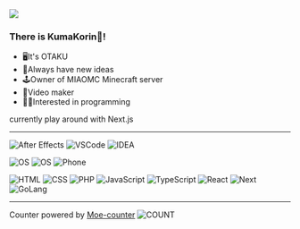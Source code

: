<img src="https://count.getloli.com/get/@github-profile-kumakorin" />


### There is KumaKorin👋!

- 🖥It's OTAKU
- 🌟Always have new ideas
- 🕹Owner of MIAOMC Minecraft server
- 🎥Video maker
- 👩‍💻Interested in programming


currently play around with Next.js

---

![After Effects](https://img.shields.io/badge/-After%20Effects-9796f2?style=flat-square&logo=adobe%20after%20effects&logoColor=white) ![VSCode](https://img.shields.io/badge/-Visual%20Studio%20Code-3383b8?style=flat-square&logo=Visual%20Studio%20Code&logoColor=white) ![IDEA](https://img.shields.io/badge/-IDEA-000000?style=flat-square&logo=intellijidea&logoColor=white)
  
![OS](https://img.shields.io/badge/OS-Windows-33aadd?style=flat-square&logo=windows&logoColor=ffffff) ![OS](https://img.shields.io/badge/OS-Rocky-10B981?style=flat-square&logo=rockylinux&logoColor=ffffff) ![Phone](https://img.shields.io/badge/XiaoMi-Mi%2014%20Pro-e96518?style=flat-square&logo=xiaomi&logoColor=ffffff)
  
![HTML](https://img.shields.io/badge/-HTML5-E34F26?style=flat-square&logo=html5&logoColor=white) ![CSS](https://img.shields.io/badge/-CSS3-149cd5?style=flat-square&logo=css3&logoColor=white) ![PHP](https://img.shields.io/badge/-PHP-687cb0?style=flat-square&logo=PHP&logoColor=white) ![JavaScript](https://img.shields.io/badge/-JavaScript-0e84ce?style=flat-square&logo=javascript&logoColor=white) ![TypeScript](https://img.shields.io/badge/-TypeScript-3178C6?style=flat-square&logo=typescript&logoColor=white) ![React](https://img.shields.io/badge/-React.js-61DAFB?style=flat-square&logo=react&logoColor=white) ![Next](https://img.shields.io/badge/-Next.js-000000?style=flat-square&logo=nextdotjs&logoColor=white) ![GoLang](https://img.shields.io/badge/-Golang-05a6dc?style=flat-square&logo=GO&logoColor=white)



---

Counter powered by [Moe-counter](https://github.com/journey-ad/Moe-counter)
![COUNT](https://api.miaomc.cn/count/count_core?aid=korin_no_github)
